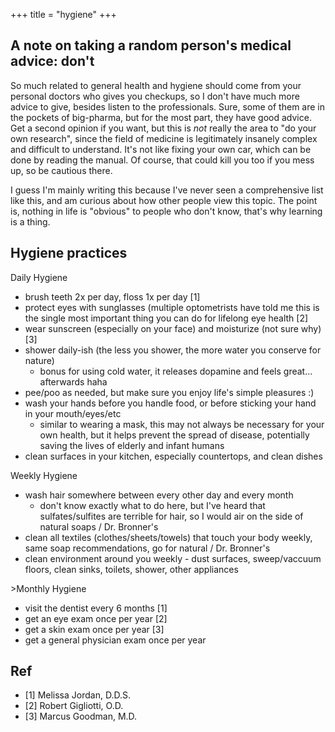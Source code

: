 +++
title = "hygiene"
+++

## A note on taking a random person's medical advice: don't
So much related to general health and hygiene should come from your personal doctors who gives you checkups, so I don't have much more advice to give, besides listen to the professionals. Sure, some of them are in the pockets of big-pharma, but for the most part, they have good advice. Get a second opinion if you want, but this is *not* really the area to "do your own research", since the field of medicine is legitimately insanely complex and difficult to understand. It's not like fixing your own car, which can be done by reading the manual. Of course, that could kill you too if you mess up, so be cautious there.

I guess I'm mainly writing this because I've never seen a comprehensive list like this, and am curious about how other people view this topic. The point is, nothing in life is "obvious" to people who don't know, that's why learning is a thing.

## Hygiene practices

Daily Hygiene
- brush teeth 2x per day, floss 1x per day [1]
- protect eyes with sunglasses (multiple optometrists have told me this is the single most important thing you can do for lifelong eye health [2]
- wear sunscreen (especially on your face) and moisturize (not sure why) [3]
- shower daily-ish (the less you shower, the more water you conserve for nature)
  - bonus for using cold water, it releases dopamine and feels great... afterwards haha
- pee/poo as needed, but make sure you enjoy life's simple pleasures :)
- wash your hands before you handle food, or before sticking your hand in your mouth/eyes/etc
  - similar to wearing a mask, this may not always be necessary for your own health, but it helps prevent the spread of disease, potentially saving the lives of elderly and infant humans
- clean surfaces in your kitchen, especially countertops, and clean dishes

Weekly Hygiene
- wash hair somewhere between every other day and every month
  - don't know exactly what to do here, but I've heard that sulfates/sulfites are terrible for hair, so I would air on the side of natural soaps / Dr. Bronner's
- clean all textiles (clothes/sheets/towels) that touch your body weekly, same soap recommendations, go for natural / Dr. Bronner's
- clean environment around you weekly - dust surfaces, sweep/vaccuum floors, clean sinks, toilets, shower, other appliances

\>Monthly Hygiene
- visit the dentist every 6 months [1]
- get an eye exam once per year [2]
- get a skin exam once per year [3]
- get a general physician exam once per year

## Ref
- [1] Melissa Jordan, D.D.S.
- [2] Robert Gigliotti, O.D.
- [3] Marcus Goodman, M.D.
